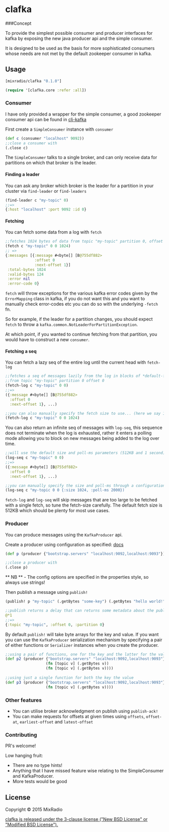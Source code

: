 # clafka

###Concept

To provide the simplest possible consumer and producer interfaces for kafka by exposing the new java producer api and the simple consumer.

It is designed to be used as the basis for more sophisticated consumers whose needs are not met 
by the default zookeeper consumer in kafka.
    
## Usage

```clojure 
[mixradio/clafka "0.1.0"]
```
```clojure
(require '[clafka.core :refer :all])
```

### Consumer
I have only provided a wrapper for the simple consumer, a good zookeeper consumer api can be found in [clj-kafka](http://github.com/pingles/clj-kafka)

First create a `SimpleConsumer` instance with `consumer`

```clojure
(def c (consumer "localhost" 9092))
;;close a consumer with
(.close c)
```

The `SimpleConsumer` talks to a single broker, and can only receive data for partitions on which that
broker is the leader.

#### Finding a leader

You can ask any broker which broker is the leader for a partition in your cluster via
`find-leader` or `find-leaders`

```clojure 
(find-leader c "my-topic" 0)
;;=>
{:host "localhost" :port 9092 :id 0}
```

#### Fetching
You can fetch some data from a log with `fetch`

```clojure
;;fetches 1024 bytes of data from topic "my-topic" partition 0, offset 0.
(fetch c "my-topic" 0 0 1024)
;; =>
{:messages [{:message #<byte[] [B@755df882>
             :offset 0 
             :next-offset 1}]
 :total-bytes 1024 
 :valid-bytes 124
 :error nil 
 :error-code 0}
```
`fetch` will throw exceptions for the various 
kafka error codes given by the `ErrorMapping` class in kafka, if you do not want this and you want to manually check error-codes etc you can do so with the underlying `-fetch` fn.

So for example, if the leader for a partition changes, you should expect `fetch` to throw a 
`kafka.common.NotLeaderForPartitionException`.

At which point, if you wanted to continue fetching from that partition, you would have to construct a 
new `consumer`.

#### Fetching a seq

You can fetch a lazy seq of the entire log until the current head with `fetch-log`
```clojure
;;fetches a seq of messages lazily from the log in blocks of *default-fetch-size*
;;from topic "my-topic" partition 0 offset 0
(fetch-log c "my-topic" 0 0) 
;;=>
({:message #<byte[] [B@755df882>
  :offset 0 
  :next-offset 1}, ...)

;;you can also manually specify the fetch size to use... (here we say 1024 bytes)
(fetch-log c "my-topic" 0 0 1024)
```

You can also return an infinite seq of messages with `log-seq`, this sequence does not 
terminate when the log is exhausted, rather it enters a polling mode allowing you to block on new messages being added to the log over time.

```clojure
;;will use the default size and poll-ms parameters (512KB and 1 second)
(log-seq c "my-topic" 0 0)
;;=>
({:message #<byte[] [B@755df882>
  :offset 0 
  :next-offset 1}, ...)

;;you can manually specify the size and poll-ms through a configuration map
(log-seq c "my-topic 0 0 {:size 1024, :poll-ms 2000})
``` 
 
`fetch-log` and `log-seq` will skip messages that are too large to be fetched with a single fetch,
so tune the fetch-size carefully. The default fetch size is 512KB which should be plenty 
for most use cases.

### Producer 

You can produce messages using the `KafkaProducer` api.

Create a producer using configuration as specified: [docs](http://kafka.apache.org/documentation.html#newproducerconfigs)
```clojure
(def p (producer {"bootstrap.servers" "localhost:9092,localhost:9093"}))

;;close a producer with 
(.close p)
```
** NB ** - The config options are specified in the properties style, so always use strings!

Then publish a message using  `publish!`

```clojure
(publish! p "my-topic" (.getBytes "some-key") (.getBytes "hello world!"))

;;publish returns a delay that can returns some metadata about the publish 
@*1 
;;=> 
{:topic "my-topic", :offset 0, :partition 0}

```

By default `publish!` will take byte arrays for the key and value. If you want you can use the `KafkaProducer` serialization mechanism by specifying a pair of either functions or `Serializer` instances when you create the producer.

```clojure
;;using a pair of functions, one for the key and the latter for the value
(def p2 (producer {"bootstrap.servers" "localhost:9092,localhost:9093"} 
                  (fn [topic v] (.getBytes v))
                  (fn [topic v] (.getBytes v))))
                  
;;using just a single function for both the key the value
(def p3 (producer {"bootstrap.servers" "localhost:9092,localhost:9093"}
                  (fn [topic v] (.getBytes v))))
```

### Other features

- You can utilise broker acknowledgment on publish using `publish-ack!`
- You can make requests for offsets at given times using `offsets`, `offset-at`, `earliest-offset` and `latest-offset`

### Contributing

PR's welcome!

Low hanging fruit:
- There are no type hints!
- Anything that I have missed feature wise relating to the SimpleConsumer and KafkaProducer.
- More tests would be good

## License
Copyright © 2015 MixRadio

[clafka is released under the 3-clause license ("New BSD License" or "Modified BSD License").](http://github.com/mixradio/clafka/blob/master/LICENSE)

